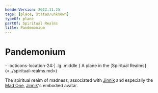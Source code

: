 ```yaml
---
headerVersion: 2023.11.25
tags: [place, status/unknown]
typeOf: plane
partOf: Spiritual Realms
title: Pandemonium
---
```

# Pandemonium
<div class="grid cards ext-narrow-margin ext-one-column" markdown>
-    :octicons-location-24:{ .lg .middle } A plane in the [Spiritual Realms](<../spiritual-realms.md>)  
</div>


The spiritual realm of madness, associated with [Jinnik](<../../../gods/high-gods/jinnik.md>) and especially the [Mad One](<../../../gods/embodied-gods/mad-one.md>), [Jinnik](<../../../gods/high-gods/jinnik.md>)'s embodied avatar. 

